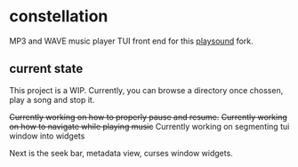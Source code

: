 # constellation
MP3 and WAVE music player TUI front end for this [playsound](https://github.com/Zehina/playsound) fork.

## current state
This project is a WIP. Currently, you can browse a directory once chossen, play a song and stop it.

~~Currently working on how to properly pause and resume.~~
~~Currently working on how to navigate while playing music~~
Currently working on segmenting tui window into widgets

Next is the seek bar, metadata view, curses window widgets.
